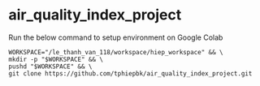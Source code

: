 # air_quality_index_project

Run the below command to setup environment on Google Colab

```
WORKSPACE="/le_thanh_van_118/workspace/hiep_workspace" && \
mkdir -p "$WORKSPACE" && \
pushd "$WORKSPACE" && \
git clone https://github.com/tphiepbk/air_quality_index_project.git
```
